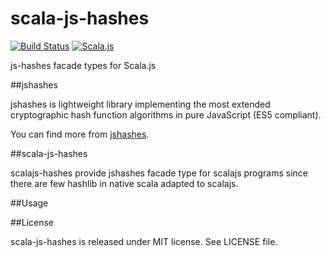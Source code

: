 scala-js-hashes 
===================
[![Build Status](https://travis-ci.org/ariwaranosai/scala-js-hashes.svg?branch=master)](https://travis-ci.org/ariwaranosai/scala-js-hashes) [![Scala.js](https://www.scala-js.org/assets/badges/scalajs-0.6.8.svg)](https://www.scala-js.org)

js-hashes facade types for Scala.js

##jshashes

jshashes is lightweight library implementing the most extended cryptographic hash function algorithms in pure JavaScript (ES5 compliant).

You can find more from [jshashes](https://github.com/h2non/jshashes).

##scala-js-hashes

scalajs-hashes provide jshashes facade type for scalajs programs since there are few hashlib in native scala adapted to scalajs.

##Usage



##License

scala-js-hashes is released under MIT license. See LICENSE file.